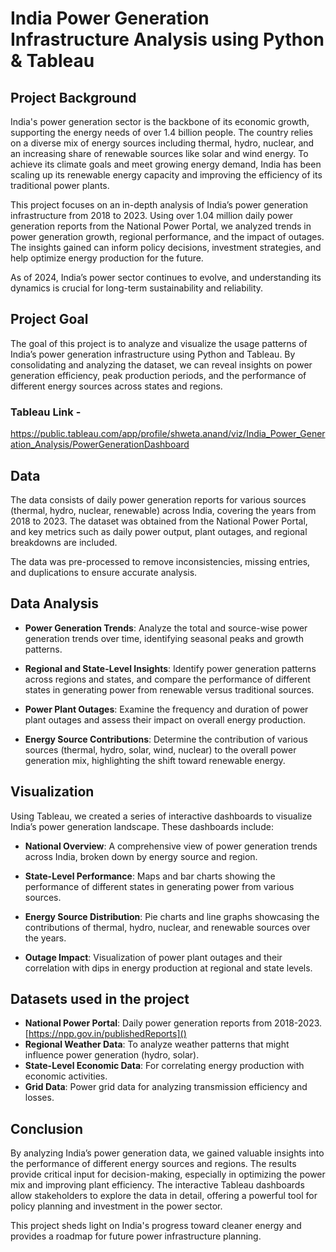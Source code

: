 # India Power Generation Infrastructure Analysis using Python & Tableau

## Project Background

India's power generation sector is the backbone of its economic growth, supporting the energy needs of over 1.4 billion people. The country relies on a diverse mix of energy sources including thermal, hydro, nuclear, and an increasing share of renewable sources like solar and wind energy. To achieve its climate goals and meet growing energy demand, India has been scaling up its renewable energy capacity and improving the efficiency of its traditional power plants.

This project focuses on an in-depth analysis of India’s power generation infrastructure from 2018 to 2023. Using over 1.04 million daily power generation reports from the National Power Portal, we analyzed trends in power generation growth, regional performance, and the impact of outages. The insights gained can inform policy decisions, investment strategies, and help optimize energy production for the future.

As of 2024, India’s power sector continues to evolve, and understanding its dynamics is crucial for long-term sustainability and reliability.

## Project Goal

The goal of this project is to analyze and visualize the usage patterns of India’s power generation infrastructure using Python and Tableau. By consolidating and analyzing the dataset, we can reveal insights on power generation efficiency, peak production periods, and the performance of different energy sources across states and regions.

### Tableau Link - 
https://public.tableau.com/app/profile/shweta.anand/viz/India_Power_Generation_Analysis/PowerGenerationDashboard
<br>

## Data

The data consists of daily power generation reports for various sources (thermal, hydro, nuclear, renewable) across India, covering the years from 2018 to 2023. The dataset was obtained from the National Power Portal, and key metrics such as daily power output, plant outages, and regional breakdowns are included. 

The data was pre-processed to remove inconsistencies, missing entries, and duplications to ensure accurate analysis.

## Data Analysis

- **Power Generation Trends**: Analyze the total and source-wise power generation trends over time, identifying seasonal peaks and growth patterns.
  
- **Regional and State-Level Insights**: Identify power generation patterns across regions and states, and compare the performance of different states in generating power from renewable versus traditional sources.
  
- **Power Plant Outages**: Examine the frequency and duration of power plant outages and assess their impact on overall energy production.
  
- **Energy Source Contributions**: Determine the contribution of various sources (thermal, hydro, solar, wind, nuclear) to the overall power generation mix, highlighting the shift toward renewable energy.

## Visualization

Using Tableau, we created a series of interactive dashboards to visualize India’s power generation landscape. These dashboards include:

- **National Overview**: A comprehensive view of power generation trends across India, broken down by energy source and region.
  
- **State-Level Performance**: Maps and bar charts showing the performance of different states in generating power from various sources.
  
- **Energy Source Distribution**: Pie charts and line graphs showcasing the contributions of thermal, hydro, nuclear, and renewable sources over the years.
  
- **Outage Impact**: Visualization of power plant outages and their correlation with dips in energy production at regional and state levels.

## Datasets used in the project

- **National Power Portal**: Daily power generation reports from 2018-2023.  [https://npp.gov.in/publishedReports]() 
- **Regional Weather Data**: To analyze weather patterns that might influence power generation (hydro, solar).  
- **State-Level Economic Data**: For correlating energy production with economic activities.  
- **Grid Data**: Power grid data for analyzing transmission efficiency and losses.

## Conclusion

By analyzing India’s power generation data, we gained valuable insights into the performance of different energy sources and regions. The results provide critical input for decision-making, especially in optimizing the power mix and improving plant efficiency. The interactive Tableau dashboards allow stakeholders to explore the data in detail, offering a powerful tool for policy planning and investment in the power sector.

This project sheds light on India's progress toward cleaner energy and provides a roadmap for future power infrastructure planning.
